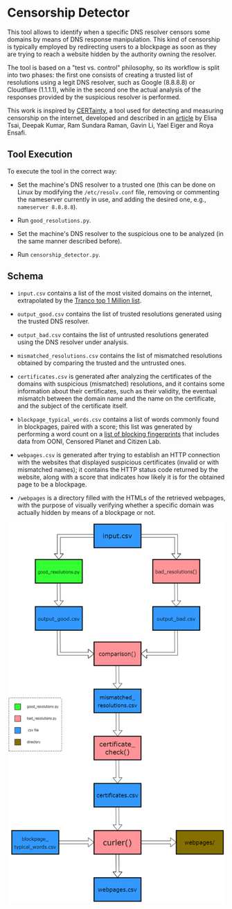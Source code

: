 # Censorship Detector 

This tool allows to identify when a specific DNS resolver censors some domains by means of DNS response manipulation. This kind of censorship is typically employed by redirecting users to a blockpage as soon as they are trying to reach a website hidden by the authority owning the resolver.

The tool is based on a "test vs. control" philosophy, so its workflow is split into two phases: the first one consists of creating a trusted list of resolutions using a legit DNS resolver, such as Google (8.8.8.8) or Cloudflare (1.1.1.1), while in the second one the actual analysis of the responses provided by the suspicious resolver is performed.

This work is inspired by [CERTainty](https://censoredplanet.org/certainty), a tool used for detecting and measuring censorship on the internet, developed and described in an [article](https://arxiv.org/abs/2305.08189) by Elisa Tsai, Deepak Kumar, Ram Sundara Raman, Gavin Li, Yael Eiger and Roya Ensafi.

## Tool Execution

To execute the tool in the correct way:

* Set the machine's DNS resolver to a trusted one (this can be done on Linux by modifying the `/etc/resolv.conf` file, removing or commenting the nameserver currently in use, and adding the desired one, e.g., `nameserver 8.8.8.8`). 

* Run `good_resolutions.py`.

* Set the machine's DNS resolver to the suspicious one to be analyzed (in the same manner described before).

* Run `censorship_detector.py`.

## Schema

* `input.csv` contains a list of the most visited domains on the internet, extrapolated by the [Tranco top 1 Million list](https://tranco-list.eu/).

* `output_good.csv` contains the list of trusted resolutions generated using the trusted DNS resolver.

* `output_bad.csv` contains the list of untrusted resolutions generated using the DNS resolver under analysis.

* `mismatched_resolutions.csv` contains the list of mismatched resolutions obtained by comparing the trusted and the untrusted ones.

* `certificates.csv` is generated after analyzing the certificates of the domains with suspicious (mismatched) resolutions, and it contains some information about their certificates, such as their validity, the eventual mismatch between the domain name and the name on the certificate, and the subject of the certificate itself.

* `blockpage_typical_words.csv` contains a list of words commonly found in blockpages, paired with a score; this list was generated by performing a word count on a [list of blocking fingerprints](https://github.com/ooni/blocking-fingerprints?tab=readme-ov-file#blocking-fingerprints) that includes data from OONI, Censored Planet and Citizen Lab.

* `webpages.csv` is generated after trying to establish an HTTP connection with the websites that displayed suspicious certificates (invalid or with mismatched names); it contains the HTTP status code returned by the website, along with a score that indicates how likely it is for the obtained page to be a blockpage.

* `/webpages` is a directory filled with the HTMLs of the retrieved webpages, with the purpose of visually verifying whether a specific domain was actually hidden by means of a blockpage or not.

![diagram](/img/diagram.png)
